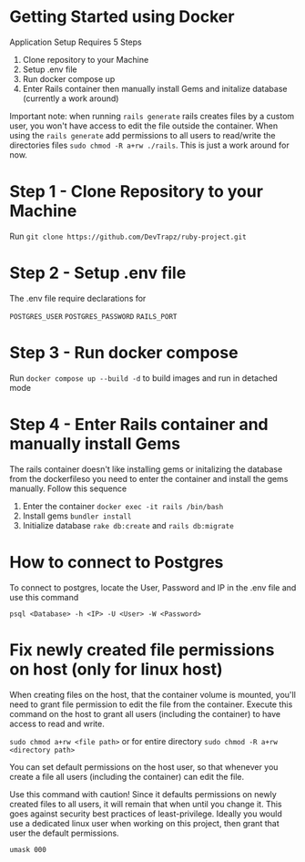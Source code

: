 # Getting Started using Docker

Application Setup Requires 5 Steps

1. Clone repository to your Machine
2. Setup .env file
3. Run docker compose up
4. Enter Rails container then manually install Gems and initalize database
   (currently a work around)

Important note: when running `rails generate` rails creates files by a custom
user, you won't have access to edit the file outside the container. When using the
`rails generate` add permissions to all users to read/write the directories files
`sudo chmod -R a+rw ./rails`. This is just a work around for now.

# Step 1 - Clone Repository to your Machine

Run `git clone https://github.com/DevTrapz/ruby-project.git`

# Step 2 - Setup .env file

The .env file require declarations for

`POSTGRES_USER`
`POSTGRES_PASSWORD`
`RAILS_PORT`

# Step 3 - Run docker compose

Run `docker compose up --build -d` to build images and run in detached mode

# Step 4 - Enter Rails container and manually install Gems

The rails container doesn't like installing gems or initalizing the database
from the dockerfileso you need to enter the container and install the gems
manually. Follow this sequence

1. Enter the container `docker exec -it rails /bin/bash`
2. Install gems `bundler install`
3. Initialize database `rake db:create` and `rails db:migrate`

# How to connect to Postgres

To connect to postgres, locate the User, Password and IP in the .env file and use this command

`psql <Database> -h <IP> -U <User> -W <Password>`

# Fix newly created file permissions on host (only for linux host)

When creating files on the host, that the container volume is mounted, you'll
need to grant file permission to edit the file from the container. Execute this
command on the host to grant all users (including the container) to have access
to read and write.

`sudo chmod a+rw <file path>` or for entire directory `sudo chmod -R a+rw <directory path>`

You can set default permissions on the host user, so that whenever you create a file
all users (including the container) can edit the file.

Use this command with caution! Since it defaults permissions on newly created files
to all users, it will remain that when until you change it. This goes against security
best practices of least-privilege. Ideally you would use a dedicated linux user when
working on this project, then grant that user the default permissions.

`umask 000`
